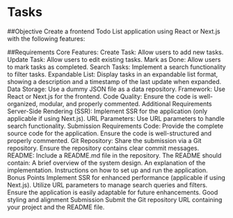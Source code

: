 # Tasks 

##Objective
Create a frontend Todo List application using React or Next.js with the following features:

##Requirements
Core Features:
Create Task: Allow users to add new tasks.
Update Task: Allow users to edit existing tasks.
Mark as Done: Allow users to mark tasks as completed.
Search Tasks: Implement a search functionality to filter tasks.
Expandable List: Display tasks in an expandable list format, showing a description and a timestamp of the last update when expanded.
Data Storage:
Use a dummy JSON file as a data repository.
Framework:
Use React or Next.js for the frontend.
Code Quality:
Ensure the code is well-organized, modular, and properly commented.
Additional Requirements
Server-Side Rendering (SSR):
Implement SSR for the application (only applicable if using Next.js).
URL Parameters:
Use URL parameters to handle search functionality.
Submission Requirements
Code:
Provide the complete source code for the application.
Ensure the code is well-structured and properly commented.
Git Repository:
Share the submission via a Git repository.
Ensure the repository contains clear commit messages.
README:
Include a README.md file in the repository.
The README should contain:
A brief overview of the system design.
An explanation of the implementation.
Instructions on how to set up and run the application.
Bonus Points
Implement SSR for enhanced performance (applicable if using Next.js).
Utilize URL parameters to manage search queries and filters.
Ensure the application is easily adaptable for future enhancements.
Good styling and alignment
Submission
Submit the Git repository URL containing your project and the README file.

